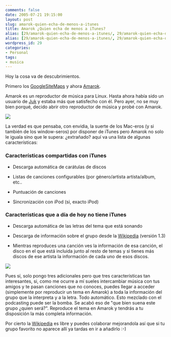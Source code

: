 ```yaml
---
comments: false
date: 2005-07-21 19:15:00
layout: post
slug: amarok-quien-echa-de-menos-a-itunes
title: Amarok ¿Quien echa de menos a iTunes?
alias: [29/amarok-quien-echa-de-menos-a-itunes/, 29/amarok-quien-echa-de-menos-a-itunes]
alias: [29/amarok-quien-echa-de-menos-a-itunes/, 29/amarok-quien-echa-de-menos-a-itunes]
wordpress_id: 29
categories:
- Personal
tags:
- musica
---
```


Hoy la cosa va de descubrimientos.




Primero los [
GoogleSiteMaps](http://www.lacoctelera.com/jalvarez/post/2005/07/21/google-xml-maps) y ahora [Amarok](http://amarok.kde.org/).





Amarok es un reproductor de música para Linux. Hasta ahora había
sido un usuario de [Juk](http://developer.kde.org/~wheeler/juk.html) y estaba más que satisfecho con él. Pero ayer, no se muy bien porqué, decido
abrir otro reproductor de música y probé con Amarok.




![](http://jorgegorka.files.wordpress.com/party_sized.png)




La verdad es que pensaba, con envidia, la suerte de los Mac-eros
(y si también de los window-seros) por disponer de iTunes pero
Amarok no solo le iguala sino que le supera: ¿extrañado? aquí va
una lista de algunas características:




### Características compartidas con iTunes






  * Descarga automática de carátulas de discos


  * Listas de canciones configurables (por género/artista
artísta/album, etc..


  * Puntuación de canciones


  * Sincronización con iPod (si, exacto iPod)




### Características que a día de hoy no tiene iTunes






  * Descarga automática de las letras del tema que está
sonando


  * Descarga de información sobre el grupo desde la [Wikipedia](http://es.wikipedia.org/wiki/Portada) (versión
1.3)


  * Mientras reproduces una canción ves la información de esa
canción, el disco en el que está incluida junto al resto de temas y
si tienes más discos de ese artista la información de cada uno de
esos discos.




![](http://jorgegorka.files.wordpress.com/amarokWiki_sized.png)





Pues sí, solo pongo tres adicionales pero que tres
características tan interesantes, si, como me ocurre a mí sueles
intercambiar música con tus amigos y te pasan canciones que no
conoces, puedes llegar a acceder (simplemente por reproducir un
tema en Amarok) a toda la información del grupo que la interpreta y
a la letra. Todo automático. Esto mezclado con el podcasting puede
ser la bomba. Se acabó eso de "que bien suena este grupo ¿quien
será?". Reproduce el tema en Amarok y tendrás a tu disposición la
más completa información.




Por cierto la [Wikipedia](http://es.wikipedia.org/wiki/Portada) es libre y
puedes colaborar mejorandola así que si tu grupo favorito no
aparece allí ya tardas en ir a añadirlo :-)
